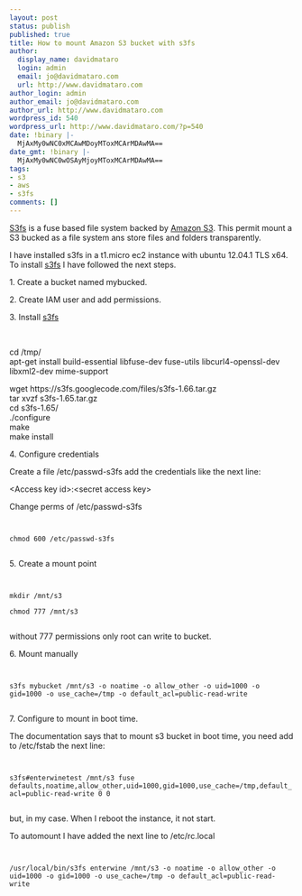 ```yaml
---
layout: post
status: publish
published: true
title: How to mount Amazon S3 bucket with s3fs
author:
  display_name: davidmataro
  login: admin
  email: jo@davidmataro.com
  url: http://www.davidmataro.com
author_login: admin
author_email: jo@davidmataro.com
author_url: http://www.davidmataro.com
wordpress_id: 540
wordpress_url: http://www.davidmataro.com/?p=540
date: !binary |-
  MjAxMy0wNC0xMCAwMDoyMToxMCArMDAwMA==
date_gmt: !binary |-
  MjAxMy0wNC0wOSAyMjoyMToxMCArMDAwMA==
tags:
- s3
- aws
- s3fs
comments: []
---
```

<p><a title="S3fs" href="https://code.google.com/p/s3fs/" target="_blank">S3fs</a> is a fuse based file system backed by <a title="Amazon S3" href="http://aws.amazon.com/s3/" target="_blank">Amazon S3</a>. This permit mount a S3 bucked as a file system ans store files and folders transparently.</p>
<p>I have installed s3fs in a t1.micro ec2 instance with ubuntu 12.04.1 TLS x64. To install <a title="S3fs" href="https://code.google.com/p/s3fs/" target="_blank">s3fs</a> I have followed the next steps.</p>
<p>1. Create a bucket named mybucked.</p>
<p>2. Create IAM user and add permissions.</p>
<p>3. Install <a title="S3fs" href="https://code.google.com/p/s3fs/" target="_blank">s3fs</a></p>
<p>&nbsp;</p>
<p>cd /tmp/<br />
apt-get install build-essential libfuse-dev fuse-utils libcurl4-openssl-dev libxml2-dev mime-support</p>
<p>wget https://s3fs.googlecode.com/files/s3fs-1.66.tar.gz<br />
tar xvzf s3fs-1.65.tar.gz<br />
cd s3fs-1.65/<br />
./configure<br />
make<br />
make install</p>
<p>4. Configure credentials</p>
<p>Create a file /etc/passwd-s3fs add the credentials like the next line:</p>
<p>&lt;Access key id&gt;:&lt;secret access key&gt;</p>
<p>Change perms of /etc/passwd-s3fs</p>
<p><code><br />
chmod 600 /etc/passwd-s3fs<br />
</code></p>
<p>5. Create a mount point</p>
<p><code><br />
mkdir /mnt/s3<br />
chmod 777 /mnt/s3<br />
</code></p>
<p>without 777 permissions only root can write to bucket.</p>
<p>6. Mount manually</p>
<p><code lang="bash"><br />
s3fs mybucket /mnt/s3 -o noatime -o allow_other -o uid=1000 -o gid=1000 -o use_cache=/tmp -o default_acl=public-read-write<br />
</code></p>
<p>7. Configure to mount in boot time.</p>
<p>The documentation says that to mount s3 bucket in boot time, you need add to /etc/fstab the next line:</p>
<p><code lang="bash"><br />
s3fs#enterwinetest /mnt/s3 fuse defaults,noatime,allow_other,uid=1000,gid=1000,use_cache=/tmp,default_acl=public-read-write 0 0<br />
</code></p>
<p>but, in my case. When I reboot the instance, it not start.</p>
<p>To automount I have added the next line to /etc/rc.local</p>
<p><code lang="bash"><br />
/usr/local/bin/s3fs enterwine /mnt/s3 -o noatime -o allow_other -o uid=1000 -o gid=1000 -o use_cache=/tmp -o default_acl=public-read-write<br />
</code></p>
